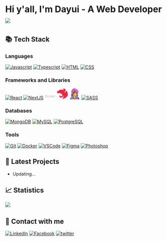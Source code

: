 <!-- Doduy291 -->

# Hi y'all, I'm Dayui - A Web Developer <img src="https://emojis.slackmojis.com/emojis/images/1643515400/14194/hello_jump.gif?1643515400" width="40" /></h2>

## 📚 Tech Stack

### **Languages**

<a href="" target="_blank" title="Javascript"><img src="https://img.icons8.com/fluency/48/000000/javascript.png" width="35px" alt="Javascript"></a>
<a href="" target="_blank" title="Typescript"><img src="https://img.icons8.com/color/48/000000/typescript.png" width="35px" alt="Typescript"></a>
<a href="" target="_blank" title="HTML"><img src="https://img.icons8.com/color/48/000000/html-5--v1.png" width="35px" alt="HTML"></a>
<a href="" target="_blank" title="CSS"><img src="https://img.icons8.com/color/48/000000/css3.png" width="35px" alt="CSS"></a>

### **Frameworks and Libraries**

<a href="" target="_blank" title="ReactJS"><img src="https://img.icons8.com/color/48/000000/react-native.png" width="35px" alt="React"></a>
<a href="" target="_blank" title="NextJS"><img src="https://img.icons8.com/color/48/000000/nextjs.png" width="35px" alt="NextJS"></a>
<a href="" target="_blank" title="ExpressJS"><img src="img/expressjs.png" width="35px" alt="ExpressJS"></a>
<a href="" target="_blank" title="NestJS"><img src="img/nestjs-icon.svg" width="35px" alt="NestJS"></a>
<a href="" target="_blank" title="Emotion"><img src="img/emotion-icon.png" width="35px" alt="Emotion"></a>
<a href="" target="_blank" title="Sass"><img src="https://img.icons8.com/color/48/000000/sass.png" width="35px" alt="SASS"></a>

### **Databases**

<a href="" target="_blank" title="MongoDB"><img src="https://img.icons8.com/color/48/000000/mongodb.png" width="35px" alt="MongoDB"></a>
<a href="" target="_blank" title="MySQL"><img src="https://img.icons8.com/fluency/48/000000/mysql-logo.png" width="35px" alt="MySQL"></a>
<a href="" target="_blank" title="PostgreSQL"><img src="https://img.icons8.com/color/48/000000/postgreesql.png" width="35px" alt="PostgreSQL"></a>

### **Tools**

<a href="" target="_blank" title="Git"><img src="https://img.icons8.com/color/48/000000/git.png" width="35px" alt="Git"></a>
<a href="" target="_blank" title="Docker"><img src="https://img.icons8.com/color/48/000000/docker.png" width="35px" alt="Docker"></a>
<a href="" target="_blank" title="VSCode"><img src="https://img.icons8.com/color/48/000000/visual-studio-code-2019.png" width="35px" alt="VSCode"></a>
<a href="" target="_blank" title="Figma"><img src="https://img.icons8.com/color/48/000000/figma--v1.png" width="35px" alt="Figma"></a>
<a href="" target="_blank" title="Photoshop"><img src="https://img.icons8.com/color/48/000000/adobe-photoshop--v1.png" width="35px" alt="Photoshop"></a>

## 🚀 Latest Projects

- Updating...

## 📈 Statistics

<p align="left">
<img src="https://github-readme-stats.vercel.app/api/top-langs/?username=doduy291&layout=compact&theme=react&langs_count=6&" height="165" />
</p>

## 🤝 Contact with me

<a href="https://www.linkedin.com/in/duy-đỗ-37528b229/" target="_blank"><img src="https://img.shields.io/badge/LinkedIn-%230077B5.svg?&style=for-the-badge&logo=linkedin&logoColor=white" alt="LinkedIn"></a>
<a href="https://www.facebook.com/duy.date/" target="_blank"><img src="https://img.shields.io/badge/Facebook-%231877F2.svg?&style=for-the-badge&logo=facebook&logoColor=white" alt="Facebook"></a>
<a href="https://twitter.com/dayui_duy" target="_blank"><img src="https://img.shields.io/badge/twitter-%2300acee.svg?&style=for-the-badge&logo=twitter&logoColor=white" alt="twitter" /></a>
